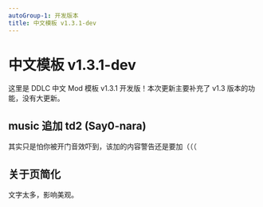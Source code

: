 ```yaml
---
autoGroup-1: 开发版本
title: 中文模板 v1.3.1-dev
---
```


# 中文模板 v1.3.1-dev

这里是 DDLC 中文 Mod 模板 v1.3.1 开发版！本次更新主要补充了 v1.3 版本的功能，没有大更新。

## music 追加 td2 (Say0-nara)

其实只是怕你被开门音效吓到，该加的内容警告还是要加（（（

## 关于页简化

文字太多，影响美观。